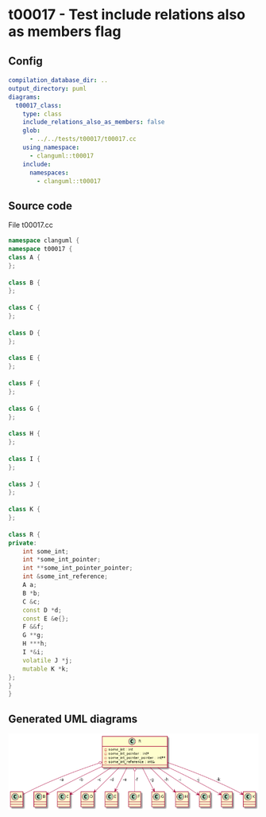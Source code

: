# t00017 - Test include relations also as members flag
## Config
```yaml
compilation_database_dir: ..
output_directory: puml
diagrams:
  t00017_class:
    type: class
    include_relations_also_as_members: false
    glob:
      - ../../tests/t00017/t00017.cc
    using_namespace:
      - clanguml::t00017
    include:
      namespaces:
        - clanguml::t00017

```
## Source code
File t00017.cc
```cpp
namespace clanguml {
namespace t00017 {
class A {
};

class B {
};

class C {
};

class D {
};

class E {
};

class F {
};

class G {
};

class H {
};

class I {
};

class J {
};

class K {
};

class R {
private:
    int some_int;
    int *some_int_pointer;
    int **some_int_pointer_pointer;
    int &some_int_reference;
    A a;
    B *b;
    C &c;
    const D *d;
    const E &e{};
    F &&f;
    G **g;
    H ***h;
    I *&i;
    volatile J *j;
    mutable K *k;
};
}
}

```
## Generated UML diagrams
![t00017_class](./t00017_class.png "Test include relations also as members flag")
